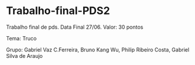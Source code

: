 # Trabalho-final-PDS2
Trabalho final de pds. Data Final 27/06. Valor: 30 pontos

Tema: Truco

Grupo: Gabriel Vaz C.Ferreira, Bruno Kang Wu, Philip Ribeiro Costa, Gabriel Silva de Araujo
